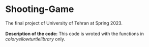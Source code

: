# Shooting-Game
The final project of University of Tehran at Spring 2023.</br></br>
<b>Description of the code:</b>
This code is wroted with the functions in $color{yellow}{turtle library}$ only.
